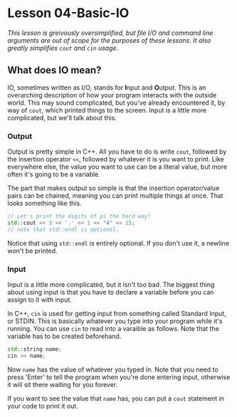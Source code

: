 # Lesson 04-Basic-IO

*This lesson is greivously oversimplified, but file I/O and command line 
arguments are out of scope for the purposes of these lessons. It also greatly 
simplifies `cout` and `cin` usage.*

## What does IO mean?
IO, sometimes written as I/O, stands for **I**nput and **O**utput. This is an 
overarching description of how your program interacts with the outside world.
This may sound complicated, but you've already encountered it, by way of `cout`,
which printed things to the screen. Input is a little more complicated, but we'll 
talk about this.

### Output
Output is pretty simple in C++. All you have to do is write `cout`, followed by the 
insertion operator `<<`, followed by whatever it is you want to print. Like everywhere
else, the value you want to use can be a literal value, but more often it's going 
to be a variable. 

The part that makes output so simple is that the insertion operator/value pairs 
can be chained, meaning you can print multiple things at once. That looks 
something like this.
```c++
// Let's print the digits of pi the hard way!
std::cout << 3 << '.' << 1 << "4" << 15; 
// note that std::endl is optional.
```

Notice that using `std::endl` is entirely optional. If you don't use it, a newline 
won't be printed.

### Input
Input is a little more complicated, but it isn't too bad. The biggest thing about 
using input is that you have to declare a variable before you can assign to it with
input. 

In C++, `cin` is used for getting input from something called Standard Input, or 
STDIN. This is basically whatever you type into your program while it's running.
You can use `cin` to read into a varaible as follows. Note that the variable 
has to be created beforehand.
```c++
std::string name;
cin >> name;
```
Now `name` has the value of whatever you typed in. Note that you need to press 'Enter'
to tell the program when you're done entering input, otherwise it will sit there 
waiting for you forever.

If you want to see the value that `name` has, you can put a `cout` statement in 
your code to print it out.
